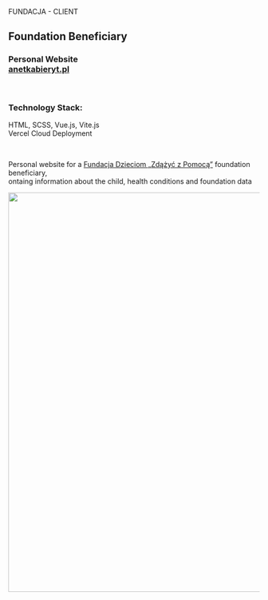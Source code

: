 <p>FUNDACJA - CLIENT</p>
<h2>
  Foundation Beneficiary
</h2>
<h3>
  Personal Website <br />
  <a href="https://anetkabieryt.pl">anetkabieryt.pl</a> <br />
</h3>

<br />

<h3>Technology Stack:</h3>
<p>
  HTML, SCSS, Vue.js, Vite.js <br />
  Vercel Cloud Deployment
</p>

<br />

<p>
  Personal website for a <a href="https://dzieciom.pl">Fundacja Dzieciom „Zdążyć z Pomocą”</a> foundation beneficiary, <br />
  ontaing information about the child, health conditions and foundation data
</p>

<img src="https://github.com/user-attachments/assets/8780852b-47b7-49f5-bdb6-effb57ccb9f0" width="800px" height="auto"/>
